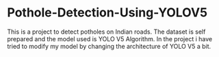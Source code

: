 # Pothole-Detection-Using-YOLOV5
This is a project to detect potholes on Indian roads. The dataset is self prepared and the model used is YOLO V5 Algorithm. In the project i have tried to modify my model by changing the architecture of YOLO V5  a bit.
